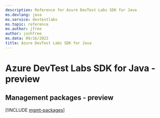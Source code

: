 ```yaml
---
description: Reference for Azure DevTest Labs SDK for Java
ms.devlang: java
ms.service: devtestlabs
ms.topic: reference
ms.author: jfree
author: joshfree
ms.data: 09/16/2022
title: Azure DevTest Labs SDK for Java
---
```

# Azure DevTest Labs SDK for Java - preview

## Management packages - preview
[!INCLUDE [mgmt-packages](devtest-labs-mgmt-index.md)]